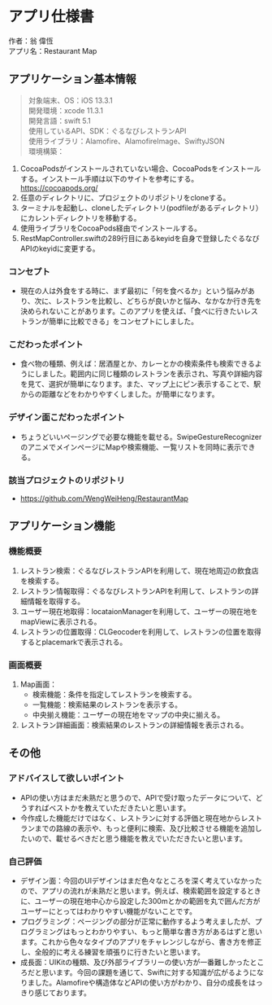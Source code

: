 # アプリ仕様書
作者：翁 偉恆  
アプリ名：Restaurant Map  

## アプリケーション基本情報

> 対象端末、OS：iOS 13.3.1  
開発環境：xcode 11.3.1  
開発言語：swift 5.1  
使用しているAPI、SDK：ぐるなびレストランAPI  
使用ライブラリ：Alamofire、AlamofireImage、SwiftyJSON  
環境構築：
  1. CocoaPodsがインストールされていない場合、CocoaPodsをインストールする。インストール手順は以下のサイトを参考にする。https://cocoapods.org/
  2. 任意のディレクトリに、プロジェクトのリポジトリをcloneする。
  3. ターミナルを起動し、cloneしたディレクトリ(podfileがあるディレクトリ）にカレントディレクトリを移動する。
  4. 使用ライブラリをCocoaPods経由でインストールする。
  5. RestMapController.swiftの289行目にあるkeyidを自身で登録したぐるなびAPIのkeyidに変更する。

### コンセプト
  - 現在の人は外食をする時に、まず最初に「何を食べるか」という悩みがあり、次に、レストランを比較し、どちらが良いかと悩み、なかなか行き先を決められないことがあります。このアプリを使えば、「食べに行きたいレストランが簡単に比較できる」をコンセプトにしました。
### こだわったポイント
  - 食べ物の種類、例えば：居酒屋とか、カレーとかの検索条件も検索できるようにしました。範囲内に同じ種類のレストランを表示され、写真や詳細内容を見て、選択が簡単になります。また、マップ上にピン表示することで、駅からの距離などをわかりやすくしました。が簡単になります。
### デザイン面こだわったポイント
  - ちょうどいいページングで必要な機能を載せる。SwipeGestureRecognizerのアニメでメインページにMapや検索機能、一覧リストを同時に表示できる。
### 該当プロジェクトのリポジトリ
  - https://github.com/WengWeiHeng/RestaurantMap
  
## アプリケーション機能

### 機能概要
1. レストラン検索：ぐるなびレストランAPIを利用して、現在地周辺の飲食店を検索する。
2. レストラン情報取得：ぐるなびレストランAPIを利用して、レストランの詳細情報を取得する。
3. ユーザー現在地取得：locataionManagerを利用して、ユーザーの現在地をmapViewに表示される。
4. レストランの位置取得：CLGeocoderを利用して、レストランの位置を取得するとplacemarkで表示される。

### 画面概要
1. Map画面：
   - 検索機能：条件を指定してレストランを検索する。
   - 一覧機能：検索結果のレストランを表示する。
   - 中央揃え機能：ユーザーの現在地をマップの中央に揃える。
2. レストラン詳細画面：検索結果のレストランの詳細情報を表示される。

## その他
### アドバイスして欲しいポイント
  - APIの使い方はまだ未熟だと思うので、APIで受け取ったデータについて、どうすればベストかを教えていただきたいと思います。 
  - 今作成した機能だけではなく、レストランに対する評価と現在地からレストランまでの路線の表示や、もっと便利に検索、及び比較させる機能を追加したいので、載せるべきだと思う機能を教えでいただきたいと思います。
### 自己評価
  - デザイン面：今回のUIデザインはまだ色々なところを深く考えていなかったので、アプリの流れが未熟だと思います。例えば、検索範囲を設定するときに、ユーザーの現在地中心から設定した300mとかの範囲を丸で囲んだ方がユーザーにとってはわかりやすい機能がないことです。
  - プログラミング：ページングの部分が正常に動作するよう考えましたが、プログラミングはもっとわかりやすい、もっと簡単な書き方があるはずと思います。これから色々なタイプのアプリをチャレンジしながら、書き方を修正し、全般的に考える練習を頑張りに行きたいと思います。
  - 成長面：UIKitの種類、及び外部ライブラリーの使い方が一番難しかったところだと思います。今回の課題を通じて、Swiftに対する知識が広がるようになりました。Alamofireや構造体などAPIの使い方がわかり、自分の成長をはっきり感じております。
